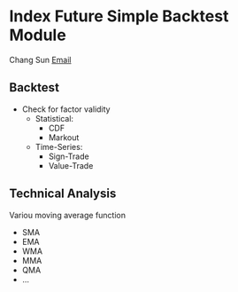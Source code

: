 # Index Future Simple Backtest Module

Chang Sun 
[Email](ynsfsc@126.com)

## Backtest
* Check for factor validity
   * Statistical:
      * CDF
      * Markout
   * Time-Series:
      * Sign-Trade
      * Value-Trade

## Technical Analysis
Variou moving average function
* SMA
* EMA
* WMA
* MMA
* QMA
* ...